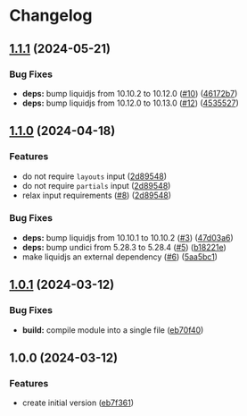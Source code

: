 # Changelog

## [1.1.1](https://github.com/parkerbxyz/render-liquid-file/compare/v1.1.0...v1.1.1) (2024-05-21)


### Bug Fixes

* **deps:** bump liquidjs from 10.10.2 to 10.12.0 ([#10](https://github.com/parkerbxyz/render-liquid-file/issues/10)) ([46172b7](https://github.com/parkerbxyz/render-liquid-file/commit/46172b7a50bf0ea1b17fd7d10b2e8875b0c61c97))
* **deps:** bump liquidjs from 10.12.0 to 10.13.0 ([#12](https://github.com/parkerbxyz/render-liquid-file/issues/12)) ([4535527](https://github.com/parkerbxyz/render-liquid-file/commit/453552752f07958a08f9b219d4083f5734ddddfa))

## [1.1.0](https://github.com/parkerbxyz/render-liquid-file/compare/v1.0.1...v1.1.0) (2024-04-18)


### Features

* do not require `layouts` input ([2d89548](https://github.com/parkerbxyz/render-liquid-file/commit/2d895481c7c240d19870b94532fe9e5a285e9fde))
* do not require `partials` input ([2d89548](https://github.com/parkerbxyz/render-liquid-file/commit/2d895481c7c240d19870b94532fe9e5a285e9fde))
* relax input requirements ([#8](https://github.com/parkerbxyz/render-liquid-file/issues/8)) ([2d89548](https://github.com/parkerbxyz/render-liquid-file/commit/2d895481c7c240d19870b94532fe9e5a285e9fde))


### Bug Fixes

* **deps:** bump liquidjs from 10.10.1 to 10.10.2 ([#3](https://github.com/parkerbxyz/render-liquid-file/issues/3)) ([47d03a6](https://github.com/parkerbxyz/render-liquid-file/commit/47d03a622a6c875c4b7305bea918db1d4b110edd))
* **deps:** bump undici from 5.28.3 to 5.28.4 ([#5](https://github.com/parkerbxyz/render-liquid-file/issues/5)) ([b18221e](https://github.com/parkerbxyz/render-liquid-file/commit/b18221ed9ca97188213eab2e95b1ac94312ac0f6))
* make liquidjs an external dependency ([#6](https://github.com/parkerbxyz/render-liquid-file/issues/6)) ([5aa5bc1](https://github.com/parkerbxyz/render-liquid-file/commit/5aa5bc15ea749ceb791bf78c3ee23b8e29c5d923))

## [1.0.1](https://github.com/parkerbxyz/render-liquid-file/compare/v1.0.0...v1.0.1) (2024-03-12)


### Bug Fixes

* **build:** compile module into a single file ([eb70f40](https://github.com/parkerbxyz/render-liquid-file/commit/eb70f40449cbc21f9d677a0b32f6011289b003b0))

## 1.0.0 (2024-03-12)


### Features

* create initial version ([eb7f361](https://github.com/parkerbxyz/render-liquid-file/commit/eb7f361cee7da7dbab1e6d10767cafb29decdf68))
